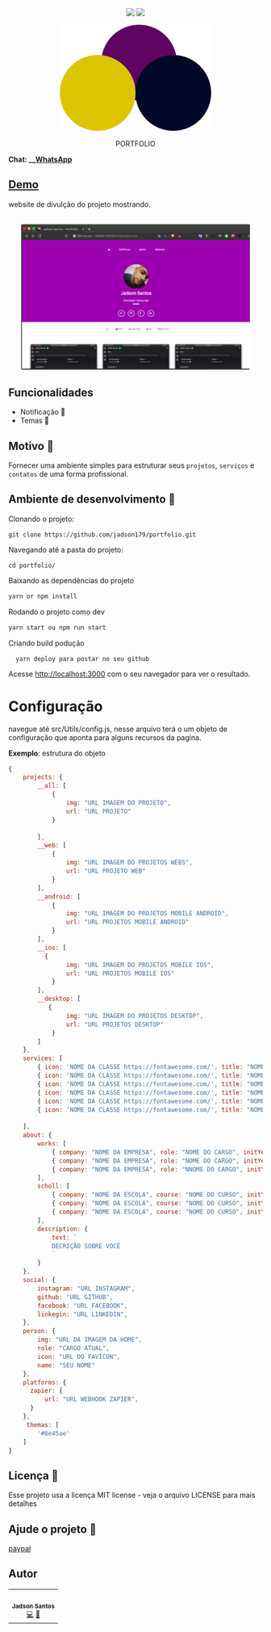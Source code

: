 
<p align="center">
<img src="https://camo.githubusercontent.com/13c4e50d88df7178ae1882a203ed57b641674f94/68747470733a2f2f63646e2e7261776769742e636f6d2f73696e647265736f726875732f617765736f6d652f643733303566333864323966656437386661383536353265336136336531353464643865383832392f6d656469612f62616467652e737667">

<img src="https://camo.githubusercontent.com/d41b9884bd102b525c8fb9a8c3c8d3bbed2b67f0/68747470733a2f2f6261646765732e66726170736f66742e636f6d2f6f732f76312f6f70656e2d736f757263652e7376673f763d313033">
</p>



<p align="center">
<img src="img/logo.svg" 
width="300"
>
</p>

<p align="center">
PORTFOLIO 
</p>


**Chat: __[WhatsApp](https://api.whatsapp.com/send?phone=5548999328092)**




## [Demo](https://jadsonsantos.com)

website de divulção do projeto mostrando.

<div align="center">
  <br>
    <img src="img/portfolio.svg" alt="Screenshot1" width="90%">
  <br>
</div>

## Funcionalidades 

- Notificação 🔔
- Temas  🤩



## Motivo 🤔

Fornecer uma ambiente simples para estruturar seus `projetos`, `serviços` e `contatos` de uma forma profissional.

## Ambiente de desenvolvimento 🚀


Clonando o projeto:

```
git clone https://github.com/jadson179/portfolio.git
```

Navegando até a pasta do projeto:

```
cd portfolio/
```

Baixando as dependências do projeto

```bash
yarn or npm install 
```

Rodando o projeto como dev

```bash
yarn start ou npm run start 
```

Criando build podução

```
  yarn deploy para postar no seu github

```

Acesse [http://localhost:3000](http://localhost:3000) com o seu navegador para ver o resultado.

# Configuração 

navegue até src/Utils/config.js, nesse arquivo terá o um objeto de configuração que aponta para alguns recursos da pagina.

**Exemplo**: estrutura do objeto

```js
{  
    projects: {
        __all: [
            {
                img: "URL IMAGEM DO PROJETO",
                url: "URL PROJETO"
            }
            
        ],
        __web: [
            {
                img: "URL IMAGEM DO PROJETOS WEBS",
                url: "URL PROJETO WEB"
            }
        ],
        __android: [
            {
                img: "URL IMAGEM DO PROJETOS MOBILE ANDROID",
                url: "URL PROJETOS MOBILE ANDROID"
            }
        ],
        __ios: [
          {
                img: "URL IMAGEM DO PROJETOS MOBILE IOS",
                url: "URL PROJETOS MOBILE IOS"
            }
        ],
        __desktop: [
           {
                img: "URL IMAGEM DO PROJETOS DESKTOP",
                url: "URL PROJETOS DESKTOP"
            }
        ]
    },
    services: [
        { icon: 'NOME DA CLASSE https://fontawesome.com/', title: "NOME SERVIÇO",  description: "DESCRIÇÃO DO SERVIÇO"},
        { icon: 'NOME DA CLASSE https://fontawesome.com/', title: "NOME SERVIÇO" , description: "DESCRIÇÃO DO SERVIÇO"},
        { icon: 'NOME DA CLASSE https://fontawesome.com/', title: "NOME SERVIÇO" , description: "DESCRIÇÃO DO SERVIÇO"},
        { icon: 'NOME DA CLASSE https://fontawesome.com/', title: "NOME SERVIÇO" , description: "DESCRIÇÃO DO SERVIÇO"},
        { icon: 'NOME DA CLASSE https://fontawesome.com/', title: "NOME SERVIÇO" , description: "DESCRIÇÃO DO SERVIÇO"},
        { icon: 'NOME DA CLASSE https://fontawesome.com/', title: "NOME SERVIÇO" , description: "DESCRIÇÃO DO SERVIÇO"},

    ],
    about: {
        works: [
            { company: "NOME DA EMPRESA", role: "NOME DO CARGO", initYear: "DATA DE INICIO", exitYear: "DATA FIM" },
            { company: "NOME DA EMPRESA", role: "NOME DO CARGO", initYear: "DATA DE INICIO", exitYear: "DATA FIM" },
            { company: "NOME DA EMPRESA", role: "NNOME DO CARGO", initYear: "DATA DE INICIO", exitYear: "DATA FIM" },
        ],
        scholl: [
            { company: "NOME DA ESCOLA", course: "NOME DO CURSO", initYear: "DATA DE INICIO", exitYear: "DATA FIM"  },
            { company: "NOME DA ESCOLA", course: "NOME DO CURSO", initYear: "DATA DE INICIO", exitYear: "DATA FIM"  },
            { company: "NOME DA ESCOLA", course: "NOME DO CURSO", initYear: "DATA DE INICIO", exitYear: "DATA FIM"  }
        ],
        description: {
            text: `
            DECRIÇÃO SOBRE VOCÊ
            `
        }
    },
    social: {
        instagram: "URL INSTAGRAM",
        github: "URL GITHUB",
        facebook: "URL FACEBOOK",
        linkegin: "URL LINKEDIN",
    },
    person: {
        img: "URL DA IMAGEM DA HOME",
        role: "CARGO ATUAL",
        icon: "URL DO FAVICON",
        name: "SEU NOME"
    },
    platforms: {
      zapier: {
          url: "URL WEBHOOK ZAPIER",
      }
    },
     themas: [
        '#8e45ae'
    ]
}

```



## Licença 📝

Esse projeto usa a licença MIT license - veja o arquivo LICENSE para mais detalhes

## Ajude o projeto 🤝

[paypal](https://www.paypal.com/cgi-bin/webscr?cmd=_donations&business=TQ2QEYCNZNH7C&currency_code=BRL&source=url)

## Autor
<table>
  <tr>
    <td align="center"><a href="https://github.com/jadson179"><img src="https://avatars0.githubusercontent.com/u/42282908?s=460&u=79ce909209ebf14da91a2d2517c9b0f9e378a4e1&v=4" width="100px;" alt=""/><br /><sub><b>Jadson Santos</b></sub></a><br /><a href="https://github.com/jadson179/portfolio/commits?author=jadson179" title="Code">💻</a> <a href="https://github.com/jadson179" title="Design">🎨</a></td>
  <tr>
</table>
